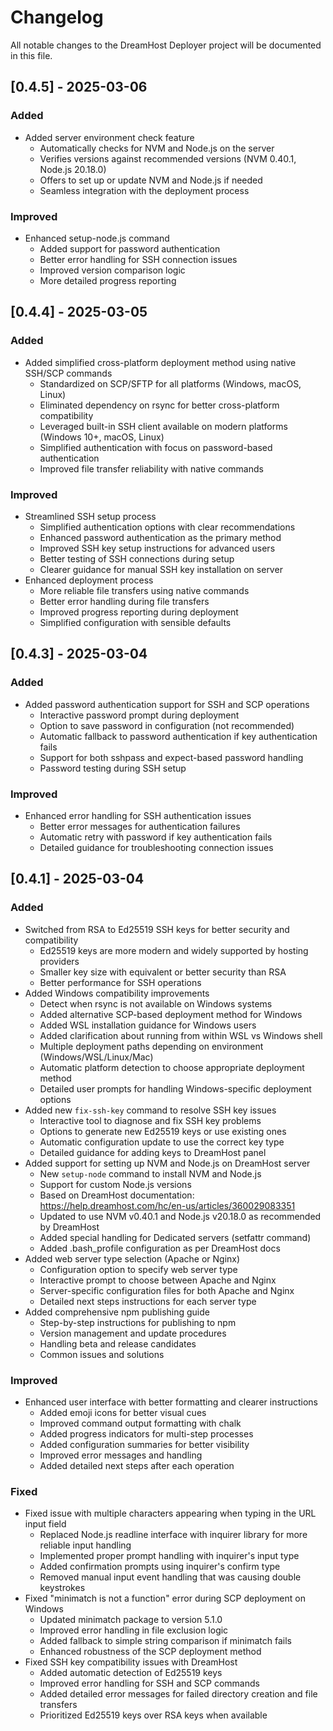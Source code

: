 # Changelog

All notable changes to the DreamHost Deployer project will be documented in this file.

## [0.4.5] - 2025-03-06

### Added
- Added server environment check feature
  - Automatically checks for NVM and Node.js on the server
  - Verifies versions against recommended versions (NVM 0.40.1, Node.js 20.18.0)
  - Offers to set up or update NVM and Node.js if needed
  - Seamless integration with the deployment process

### Improved
- Enhanced setup-node.js command
  - Added support for password authentication
  - Better error handling for SSH connection issues
  - Improved version comparison logic
  - More detailed progress reporting

## [0.4.4] - 2025-03-05

### Added
- Added simplified cross-platform deployment method using native SSH/SCP commands
  - Standardized on SCP/SFTP for all platforms (Windows, macOS, Linux)
  - Eliminated dependency on rsync for better cross-platform compatibility
  - Leveraged built-in SSH client available on modern platforms (Windows 10+, macOS, Linux)
  - Simplified authentication with focus on password-based authentication
  - Improved file transfer reliability with native commands

### Improved
- Streamlined SSH setup process
  - Simplified authentication options with clear recommendations
  - Enhanced password authentication as the primary method
  - Improved SSH key setup instructions for advanced users
  - Better testing of SSH connections during setup
  - Clearer guidance for manual SSH key installation on server
- Enhanced deployment process
  - More reliable file transfers using native commands
  - Better error handling during file transfers
  - Improved progress reporting during deployment
  - Simplified configuration with sensible defaults

## [0.4.3] - 2025-03-04

### Added
- Added password authentication support for SSH and SCP operations
  - Interactive password prompt during deployment
  - Option to save password in configuration (not recommended)
  - Automatic fallback to password authentication if key authentication fails
  - Support for both sshpass and expect-based password handling
  - Password testing during SSH setup

### Improved
- Enhanced error handling for SSH authentication issues
  - Better error messages for authentication failures
  - Automatic retry with password if key authentication fails
  - Detailed guidance for troubleshooting connection issues

## [0.4.1] - 2025-03-04

### Added
- Switched from RSA to Ed25519 SSH keys for better security and compatibility
  - Ed25519 keys are more modern and widely supported by hosting providers
  - Smaller key size with equivalent or better security than RSA
  - Better performance for SSH operations
- Added Windows compatibility improvements
  - Detect when rsync is not available on Windows systems
  - Added alternative SCP-based deployment method for Windows
  - Added WSL installation guidance for Windows users
  - Added clarification about running from within WSL vs Windows shell
  - Multiple deployment paths depending on environment (Windows/WSL/Linux/Mac)
  - Automatic platform detection to choose appropriate deployment method
  - Detailed user prompts for handling Windows-specific deployment options
- Added new `fix-ssh-key` command to resolve SSH key issues
  - Interactive tool to diagnose and fix SSH key problems
  - Options to generate new Ed25519 keys or use existing ones
  - Automatic configuration update to use the correct key type
  - Detailed guidance for adding keys to DreamHost panel
- Added support for setting up NVM and Node.js on DreamHost server
  - New `setup-node` command to install NVM and Node.js
  - Support for custom Node.js versions
  - Based on DreamHost documentation: https://help.dreamhost.com/hc/en-us/articles/360029083351
  - Updated to use NVM v0.40.1 and Node.js v20.18.0 as recommended by DreamHost
  - Added special handling for Dedicated servers (setfattr command)
  - Added .bash_profile configuration as per DreamHost docs
- Added web server type selection (Apache or Nginx)
  - Configuration option to specify web server type
  - Interactive prompt to choose between Apache and Nginx
  - Server-specific configuration files for both Apache and Nginx
  - Detailed next steps instructions for each server type
- Added comprehensive npm publishing guide
  - Step-by-step instructions for publishing to npm
  - Version management and update procedures
  - Handling beta and release candidates
  - Common issues and solutions

### Improved
- Enhanced user interface with better formatting and clearer instructions
  - Added emoji icons for better visual cues
  - Improved command output formatting with chalk
  - Added progress indicators for multi-step processes
  - Added configuration summaries for better visibility
  - Improved error messages and handling
  - Added detailed next steps after each operation

### Fixed
- Fixed issue with multiple characters appearing when typing in the URL input field
  - Replaced Node.js readline interface with inquirer library for more reliable input handling
  - Implemented proper prompt handling with inquirer's input type
  - Added confirmation prompts using inquirer's confirm type
  - Removed manual input event handling that was causing double keystrokes 
- Fixed "minimatch is not a function" error during SCP deployment on Windows
  - Updated minimatch package to version 5.1.0
  - Improved error handling in file exclusion logic
  - Added fallback to simple string comparison if minimatch fails
  - Enhanced robustness of the SCP deployment method
- Fixed SSH key compatibility issues with DreamHost
  - Added automatic detection of Ed25519 keys
  - Improved error handling for SSH and SCP commands
  - Added detailed error messages for failed directory creation and file transfers
  - Prioritized Ed25519 keys over RSA keys when available 